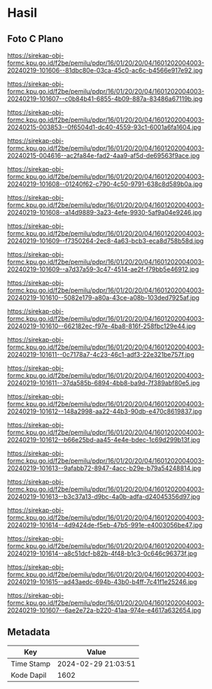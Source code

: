 # Hasil

## Foto C Plano

https://sirekap-obj-formc.kpu.go.id/f2be/pemilu/pdpr/16/01/20/20/04/1601202004003-20240219-101606--81dbc80e-03ca-45c0-ac6c-b4566e917e92.jpg

https://sirekap-obj-formc.kpu.go.id/f2be/pemilu/pdpr/16/01/20/20/04/1601202004003-20240219-101607--c0b84b41-6855-4b09-887a-83486a67119b.jpg

https://sirekap-obj-formc.kpu.go.id/f2be/pemilu/pdpr/16/01/20/20/04/1601202004003-20240215-003853--0f6504d1-dc40-4559-93c1-6001a6fa1604.jpg

https://sirekap-obj-formc.kpu.go.id/f2be/pemilu/pdpr/16/01/20/20/04/1601202004003-20240215-004616--ac2fa84e-fad2-4aa9-af5d-de69563f9ace.jpg

https://sirekap-obj-formc.kpu.go.id/f2be/pemilu/pdpr/16/01/20/20/04/1601202004003-20240219-101608--01240f62-c790-4c50-9791-638c8d589b0a.jpg

https://sirekap-obj-formc.kpu.go.id/f2be/pemilu/pdpr/16/01/20/20/04/1601202004003-20240219-101608--a14d9889-3a23-4efe-9930-5af9a04e9246.jpg

https://sirekap-obj-formc.kpu.go.id/f2be/pemilu/pdpr/16/01/20/20/04/1601202004003-20240219-101609--f7350264-2ec8-4a63-bcb3-eca8d758b58d.jpg

https://sirekap-obj-formc.kpu.go.id/f2be/pemilu/pdpr/16/01/20/20/04/1601202004003-20240219-101609--a7d37a59-3c47-4514-ae2f-f79bb5e46912.jpg

https://sirekap-obj-formc.kpu.go.id/f2be/pemilu/pdpr/16/01/20/20/04/1601202004003-20240219-101610--5082e179-a80a-43ce-a08b-103ded7925af.jpg

https://sirekap-obj-formc.kpu.go.id/f2be/pemilu/pdpr/16/01/20/20/04/1601202004003-20240219-101610--662182ec-f97e-4ba8-816f-258fbc129e44.jpg

https://sirekap-obj-formc.kpu.go.id/f2be/pemilu/pdpr/16/01/20/20/04/1601202004003-20240219-101611--0c7178a7-4c23-46c1-adf3-22e321be757f.jpg

https://sirekap-obj-formc.kpu.go.id/f2be/pemilu/pdpr/16/01/20/20/04/1601202004003-20240219-101611--37da585b-6894-4bb8-ba9d-7f389abf80e5.jpg

https://sirekap-obj-formc.kpu.go.id/f2be/pemilu/pdpr/16/01/20/20/04/1601202004003-20240219-101612--148a2998-aa22-44b3-90db-e470c8619837.jpg

https://sirekap-obj-formc.kpu.go.id/f2be/pemilu/pdpr/16/01/20/20/04/1601202004003-20240219-101612--b66e25bd-aa45-4e4e-bdec-1c69d299b13f.jpg

https://sirekap-obj-formc.kpu.go.id/f2be/pemilu/pdpr/16/01/20/20/04/1601202004003-20240219-101613--9afabb72-8947-4acc-b29e-b79a54248814.jpg

https://sirekap-obj-formc.kpu.go.id/f2be/pemilu/pdpr/16/01/20/20/04/1601202004003-20240219-101613--b3c37a13-d9bc-4a0b-adfa-d24045356d97.jpg

https://sirekap-obj-formc.kpu.go.id/f2be/pemilu/pdpr/16/01/20/20/04/1601202004003-20240219-101614--4d9424de-f5eb-47b5-991e-e4003056be47.jpg

https://sirekap-obj-formc.kpu.go.id/f2be/pemilu/pdpr/16/01/20/20/04/1601202004003-20240219-101614--a8c51dcf-b82b-4f48-b1c3-0c646c96373f.jpg

https://sirekap-obj-formc.kpu.go.id/f2be/pemilu/pdpr/16/01/20/20/04/1601202004003-20240219-101615--ad43aedc-694b-43b0-b4ff-7c41f1e25246.jpg

https://sirekap-obj-formc.kpu.go.id/f2be/pemilu/pdpr/16/01/20/20/04/1601202004003-20240219-101607--6ae2e72a-b220-41aa-974e-e4617a632654.jpg


## Metadata

| Key        | Value               |
| ---------- | ------------------- |
| Time Stamp | 2024-02-29 21:03:51 |
| Kode Dapil | 1602                |



